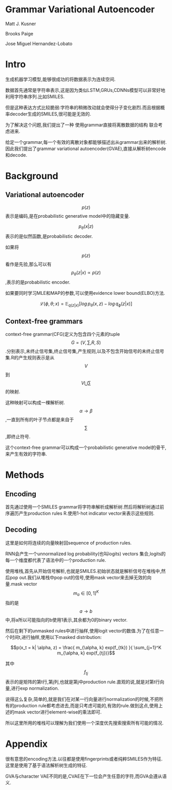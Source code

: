 # Grammar Variational Autoencoder

Matt J. Kusner

Brooks Paige

Jose Miguel Hernandez-Lobato

# Intro

生成机器学习模型,能够很成功的将数据表示为连续空间.

数据首先通常是字符串表示,这是因为类似LSTM,GRUs,CDNNs模型可以非常好地利用字符串序列.比如SMILES.

但是这种表达方式比较脆弱:字符串的稍微改动就会使得分子变化剧烈.而且根据概率decoder生成的SMILES,很可能是无效的.

为了解决这个问题,我们提出了一种 使用grammar直接将离散数据的结构 联合考虑进来.

给定一个grammar,每一个有效的离散对象都能够描述出从grammar出来的解析树.因此我们提出了grammar variational autoencoder(GVAE),直接从解析树encode和decode.

# Background

## Variational autoencoder

$$p(z)$$表示是编码,是在probabilistic generative model中的隐藏变量.

$$p_\theta(x|z)$$表示的是似然函数,是probabilistic decoder.

如果将$$p(z)$$看作是先验,那么可以有$$p_\theta (z|x) \propto p(z)$$,表示的是probabilistic encoder.

如果要同时学习MLE和MAP的参数,可以使用evidence lower bound(ELBO)方法.

$$\mathcal{L}(\phi, \theta; x) = \mathbb{E} _{q(z|x)} [log \, p_\theta(x,z) - log \,  q_\phi (z|x)] $$

## Context-free grammars

context-free grammar(CFG)定义为包含四个元素的tuple $$G=(V,\sum,R,S)$$.分别表示,未终止信号集,终止信号集,产生规则,以及不包含开始信号的未终止信号集.R的产生规则表示是从$$V$$到$$V \bigcup \sum$$的映射.

这种映射可以构成一棵解析树. $$\alpha \to \beta$$,一直到所有的叶子节点都是来自于$$\sum$$,即终止符号.

这个context-free grammar可以构成一个probabilistic generative model的骨干,来产生有效的字符串.

# Methods

## Encoding

首先通过使用一个SMILES grammar将字符串解析成解析树.然后将解析树通过前序遍历产生production rules R.使用1-hot indicator vector来表示这些规则.

## Decoding

这里是如何将连续的向量映射回sequence of production rules.

RNN会产生一个unnormalized log probability(也叫logits) vectors 集合,logits的每一个维度都代表了语法中的一个production rule.

使用堆栈,首先从开始信号解析,也就是SMILES.初始状态就是解析信号在堆栈中,然后pop out.我们从堆栈中pop out的信号,使用mask vector来去掉无效的向量.mask vector $$m_a \in [0,1]^K$$ 指的是$$a \to b$$ 中,将a所以可能指向的b使用1表示,其余都为0的binary vector.

然后在剩下的unmasked rules中进行抽样,使用logit vector的数值.为了在任意一个时间t,进行抽样,使用以下masked distribution:

$$p(x_t = k| \alpha, z) = \frac{ m_{\alpha, k} exp(f_{tk}) }{ \sum_{j=1}^K  m_{\alpha, k} exp(f_{tj})}$$

其中$$f_{tj}$$表示的是矩阵的第t行,第j列,也就是第j中production rule.直观的说,就是对第t行向量,进行exp normalization.

说得这么复杂,简单的,就是我们在对某一行向量进行normalization的时候,不把所有的production rule都考虑进去,而是只考虑可能的,有效的rule.做到这点,使用上述的mask vector进行element-wise的乘法即可.

所以这里所用的堆栈可以理解为我们使用一个深度优先搜索搜索所有可能的情况.

# Appendix

很有意思的encoding方法.以往都是使用fingerprints或者纯粹SMILES作为特征.这里是使用了基于语法解析树生成的特征.

GVA与character VAE不同的是,CVAE在下一位会产生任意的字符,而GVA会遵从语义.